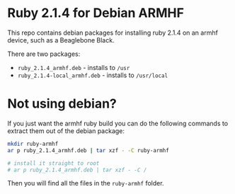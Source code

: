 # Ruby 2.1.4 for Debian ARMHF

This repo contains debian packages for installing ruby 2.1.4 on an armhf device, such as a Beaglebone Black.

There are two packages:

* `ruby_2.1.4_armhf.deb` - installs to `/usr`
* `ruby_2.1.4-local_armhf.deb` - installs to `/usr/local`

# Not using debian?

If you just want the armhf ruby build you can do the following commands to extract them out of the debian package:

```sh
mkdir ruby-armhf
ar p ruby_2.1.4_armhf.deb | tar xzf - -C ruby-armhf

# install it straight to root
# ar p ruby_2.1.4_armhf.deb | tar xzf - -C /
```

Then you will find all the files in the `ruby-armhf` folder.

